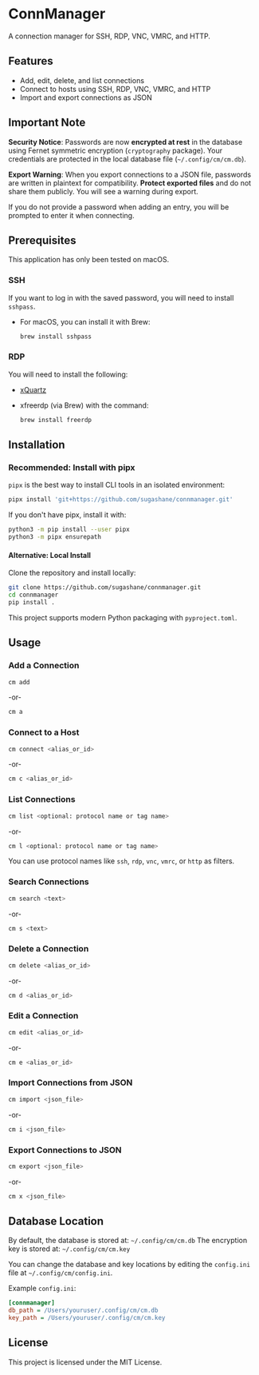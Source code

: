 
# ConnManager

A connection manager for SSH, RDP, VNC, VMRC, and HTTP.

## Features

- Add, edit, delete, and list connections
- Connect to hosts using SSH, RDP, VNC, VMRC, and HTTP
- Import and export connections as JSON

## Important Note


**Security Notice**: Passwords are now **encrypted at rest** in the database using Fernet symmetric encryption (`cryptography` package). Your credentials are protected in the local database file (`~/.config/cm/cm.db`).

**Export Warning**: When you export connections to a JSON file, passwords are written in plaintext for compatibility. **Protect exported files** and do not share them publicly. You will see a warning during export.

If you do not provide a password when adding an entry, you will be prompted to enter it when connecting.

## Prerequisites

This application has only been tested on macOS.

### SSH

If you want to log in with the saved password, you will need to install `sshpass`.

- For macOS, you can install it with Brew:

  ```sh
  brew install sshpass
  ```

### RDP

You will need to install the following:

- [xQuartz](https://www.xquartz.org/)

- xfreerdp (via Brew) with the command:

  ```sh
  brew install freerdp
  ```

## Installation

### Recommended: Install with pipx

`pipx` is the best way to install CLI tools in an isolated environment:

```sh
pipx install 'git+https://github.com/sugashane/connmanager.git'
```

If you don't have pipx, install it with:

```sh
python3 -m pip install --user pipx
python3 -m pipx ensurepath
```

#### Alternative: Local Install

Clone the repository and install locally:

```sh
git clone https://github.com/sugashane/connmanager.git
cd connmanager
pip install .
```

This project supports modern Python packaging with `pyproject.toml`.

## Usage

### Add a Connection

```sh
cm add
```

-or-

```sh
cm a
```

### Connect to a Host

```sh
cm connect <alias_or_id>
```

-or-

```sh
cm c <alias_or_id>
```

### List Connections

```sh
cm list <optional: protocol name or tag name>
```

-or-

```sh
cm l <optional: protocol name or tag name>
```

You can use protocol names like `ssh`, `rdp`, `vnc`, `vmrc`, or `http` as filters.

### Search Connections

```sh
cm search <text>
```

-or-

```sh
cm s <text>
```

### Delete a Connection

```sh
cm delete <alias_or_id>
```

-or-

```sh
cm d <alias_or_id>
```

### Edit a Connection

```sh
cm edit <alias_or_id>
```

-or-

```sh
cm e <alias_or_id>
```

### Import Connections from JSON

```sh
cm import <json_file>
```

-or-

```sh
cm i <json_file>
```

### Export Connections to JSON

```sh
cm export <json_file>
```

-or-

```sh
cm x <json_file>
```

## Database Location

By default, the database is stored at: `~/.config/cm/cm.db`
The encryption key is stored at: `~/.config/cm/cm.key`

You can change the database and key locations by editing the `config.ini` file at `~/.config/cm/config.ini`.

Example `config.ini`:

```ini
[connmanager]
db_path = /Users/youruser/.config/cm/cm.db
key_path = /Users/youruser/.config/cm/cm.key
```

## License

This project is licensed under the MIT License.
